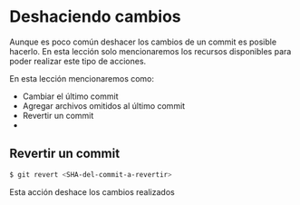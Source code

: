 # Deshaciendo cambios

Aunque es poco común deshacer los cambios de un commit es posible hacerlo. En esta lección solo mencionaremos los recursos disponibles para poder realizar este tipo de acciones.

En esta lección mencionaremos como:

 -  Cambiar el último commit
 - Agregar archivos omitidos al último commit
 - Revertir un commit
 - 


## Revertir un commit

```bash
$ git revert <SHA-del-commit-a-revertir>
```

Esta acción deshace los cambios realizados 
<!--stackedit_data:
eyJoaXN0b3J5IjpbMTk5MjQ3OTA1NywtMTYxODQ4NjQzNywzMj
I5MDk5MTFdfQ==
-->
